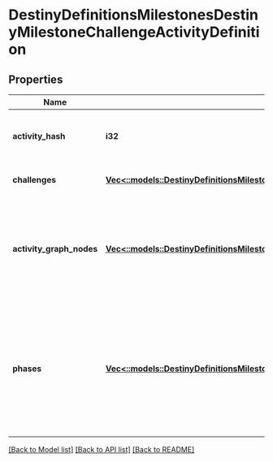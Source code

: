 # DestinyDefinitionsMilestonesDestinyMilestoneChallengeActivityDefinition

## Properties
Name | Type | Description | Notes
------------ | ------------- | ------------- | -------------
**activity_hash** | **i32** | The activity for which this challenge is active. | [optional] [default to null]
**challenges** | [**Vec<::models::DestinyDefinitionsMilestonesDestinyMilestoneChallengeDefinition>**](Destiny.Definitions.Milestones.DestinyMilestoneChallengeDefinition.md) |  | [optional] [default to null]
**activity_graph_nodes** | [**Vec<::models::DestinyDefinitionsMilestonesDestinyMilestoneChallengeActivityGraphNodeEntry>**](Destiny.Definitions.Milestones.DestinyMilestoneChallengeActivityGraphNodeEntry.md) | If the activity and its challenge is visible on any of these nodes, it will be returned. | [optional] [default to null]
**phases** | [**Vec<::models::DestinyDefinitionsMilestonesDestinyMilestoneChallengeActivityPhase>**](Destiny.Definitions.Milestones.DestinyMilestoneChallengeActivityPhase.md) | Phases related to this activity, if there are any.  These will be listed in the order in which they will appear in the actual activity. | [optional] [default to null]

[[Back to Model list]](../README.md#documentation-for-models) [[Back to API list]](../README.md#documentation-for-api-endpoints) [[Back to README]](../README.md)



